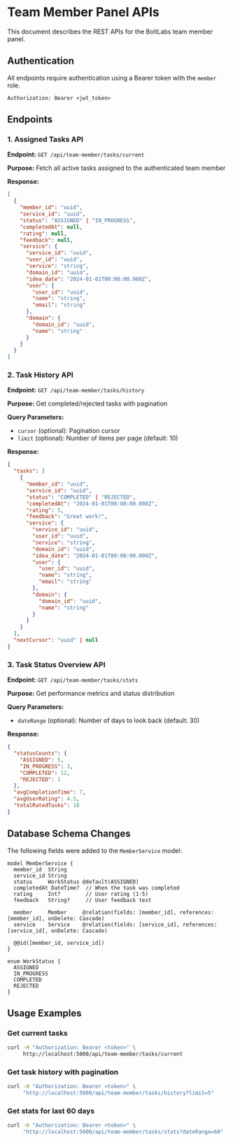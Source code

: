 # Team Member Panel APIs

This document describes the REST APIs for the BoltLabs team member panel.

## Authentication

All endpoints require authentication using a Bearer token with the `member` role.

```
Authorization: Bearer <jwt_token>
```

## Endpoints

### 1. Assigned Tasks API

**Endpoint:** `GET /api/team-member/tasks/current`

**Purpose:** Fetch all active tasks assigned to the authenticated team member

**Response:**
```json
[
  {
    "member_id": "uuid",
    "service_id": "uuid",
    "status": "ASSIGNED" | "IN_PROGRESS",
    "completedAt": null,
    "rating": null,
    "feedback": null,
    "service": {
      "service_id": "uuid",
      "user_id": "uuid",
      "service": "string",
      "domain_id": "uuid",
      "idea_date": "2024-01-01T00:00:00.000Z",
      "user": {
        "user_id": "uuid",
        "name": "string",
        "email": "string"
      },
      "domain": {
        "domain_id": "uuid",
        "name": "string"
      }
    }
  }
]
```

### 2. Task History API

**Endpoint:** `GET /api/team-member/tasks/history`

**Purpose:** Get completed/rejected tasks with pagination

**Query Parameters:**
- `cursor` (optional): Pagination cursor
- `limit` (optional): Number of items per page (default: 10)

**Response:**
```json
{
  "tasks": [
    {
      "member_id": "uuid",
      "service_id": "uuid",
      "status": "COMPLETED" | "REJECTED",
      "completedAt": "2024-01-01T00:00:00.000Z",
      "rating": 5,
      "feedback": "Great work!",
      "service": {
        "service_id": "uuid",
        "user_id": "uuid",
        "service": "string",
        "domain_id": "uuid",
        "idea_date": "2024-01-01T00:00:00.000Z",
        "user": {
          "user_id": "uuid",
          "name": "string",
          "email": "string"
        },
        "domain": {
          "domain_id": "uuid",
          "name": "string"
        }
      }
    }
  ],
  "nextCursor": "uuid" | null
}
```

### 3. Task Status Overview API

**Endpoint:** `GET /api/team-member/tasks/stats`

**Purpose:** Get performance metrics and status distribution

**Query Parameters:**
- `dateRange` (optional): Number of days to look back (default: 30)

**Response:**
```json
{
  "statusCounts": {
    "ASSIGNED": 5,
    "IN_PROGRESS": 3,
    "COMPLETED": 12,
    "REJECTED": 1
  },
  "avgCompletionTime": 7,
  "avgUserRating": 4.5,
  "totalRatedTasks": 10
}
```

## Database Schema Changes

The following fields were added to the `MemberService` model:

```prisma
model MemberService {
  member_id  String
  service_id String
  status     WorkStatus @default(ASSIGNED)
  completedAt DateTime?  // When the task was completed
  rating     Int?        // User rating (1-5)
  feedback   String?     // User feedback text

  member     Member     @relation(fields: [member_id], references: [member_id], onDelete: Cascade)
  service    Service    @relation(fields: [service_id], references: [service_id], onDelete: Cascade)

  @@id([member_id, service_id])
}

enum WorkStatus {
  ASSIGNED
  IN_PROGRESS
  COMPLETED
  REJECTED
}
```

## Usage Examples

### Get current tasks
```bash
curl -H "Authorization: Bearer <token>" \
     http://localhost:5000/api/team-member/tasks/current
```

### Get task history with pagination
```bash
curl -H "Authorization: Bearer <token>" \
     "http://localhost:5000/api/team-member/tasks/history?limit=5"
```

### Get stats for last 60 days
```bash
curl -H "Authorization: Bearer <token>" \
     "http://localhost:5000/api/team-member/tasks/stats?dateRange=60"
``` 